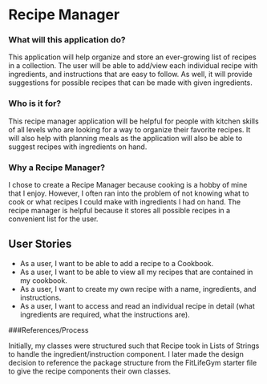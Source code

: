 # Recipe Manager

### What will this application do?

This application will help organize and store an ever-growing 
list of recipes in a collection. The user will be able to add/view
each individual recipe with ingredients, and instructions that are easy to follow.
As well, it will provide suggestions for possible recipes that can be made with given ingredients.

### Who is it for?

This recipe manager application will be helpful for people with kitchen skills of all
levels who are looking for a way to organize their favorite recipes. It will
also help with planning meals as the application will also be able to 
suggest recipes with ingredients on hand.


### Why a Recipe Manager?

I chose to create a Recipe Manager because cooking is a hobby of mine that I enjoy.
However, I often ran into the problem of not knowing what to cook
or what recipes I could make with ingredients I had on hand. The recipe manager
is helpful because it stores all possible recipes in a convenient list for the user.

## User Stories

- As a user, I want to be able to add a recipe to a Cookbook.
- As a user, I want to be able to view all my recipes that are contained in my cookbook. 
- As a user, I want to create my own recipe with a name, ingredients, and instructions.
- As a user, I want to access and read an individual recipe in detail (what ingredients are required, 
what the instructions are).


###References/Process
 
Initially, my classes were structured such that Recipe took in Lists of 
Strings to handle the ingredient/instruction component. I later made the design
decision to reference the package structure from the FitLifeGym starter file to give the
recipe components their own classes.
